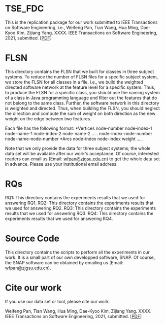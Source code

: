 # TSE_FDC
This is the replication package for our work submitted to IEEE Transactions on Software Engineering, i.e., Weifeng Pan, Tian Wang, Hua Ming, Dae-Kyoo Kim, Zijiang Yang. XXXX. IEEE Transactions on Software Engineering, 2021, submitted. [[PDF](#)]

# FLSN
This directory contains the FLSN that we built for classes in three subject systems. To reduce the number of FLSN files for a specific subject system, we store the FLSN for all classes in a file, i.e., we build the weighted directed software network at the feature level for a specific system. Thus, to produce the FLSN for a specific class, you should use the naming system of a class in Java programming language and filter out the features that do not belong to the same class. Further, the software network in this directory is weighted and directed. Thus, when building the FLSN, you should neglect the direction and compute the sum of weight on both direction as the new weight on the edge between two features.

Each file has the following format:
*Vertices node-number
node-index-1 node-name-1
node-index-2 node-name-2
.....
node-index-node-number node-name-node-number
*Arcs
node-index node-index weight
.....

Note that we only provide the data for three subject systems; the whole data set will be available after our work's acceptance. Of course, interested readers can email us (Email: wfpan@zjgsu.edu.cn) to get the whole data set in advance. Please use your institutional email address.

# RQs
RQ1: This directory contains the experiments results that we used for answering RQ1.
RQ2: This directory contains the experiments results that we used for answering RQ2.
RQ3: This directory contains the experiments results that we used for answering RQ3.
RQ4: This directory contains the experiments results that we used for answering RQ4.

# Source Code
This directory contains the scripts to perform all the experiments in our work. It is a small part of our own developped software, SNAP. Of course, the SNAP software can be obtained by emailing us (Email: wfpan@zjgsu.edu.cn).

# Cite our work
If you use our data set or tool, please cite our work.

Weifeng Pan, Tian Wang, Hua Ming, Dae-Kyoo Kim, Zijiang Yang. XXXX. IEEE Transactions on Software Engineering, 2021, submitted. [[PDF](#)]
